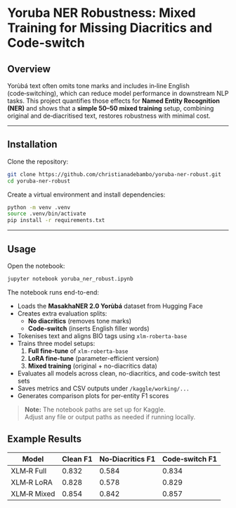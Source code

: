 # Yoruba NER Robustness: Mixed Training for Missing Diacritics and Code-switch

## Overview

Yorùbá text often omits tone marks and includes in‑line English (code‑switching), which can reduce model performance in downstream NLP tasks.
This project quantifies those effects for **Named Entity Recognition (NER)** and shows that a **simple 50–50 mixed training** setup, combining original and de‑diacritised text, restores robustness with minimal cost.

---

## Installation

Clone the repository:

```bash
git clone https://github.com/christianadebambo/yoruba-ner-robust.git
cd yoruba-ner-robust
```

Create a virtual environment and install dependencies:

```bash
python -m venv .venv
source .venv/bin/activate
pip install -r requirements.txt
```

---

## Usage

Open the notebook:

```bash
jupyter notebook yoruba_ner_robust.ipynb
```

The notebook runs end-to-end:
- Loads the **MasakhaNER 2.0 Yorùbá** dataset from Hugging Face  
- Creates extra evaluation splits:  
  - **No diacritics** (removes tone marks)  
  - **Code-switch** (inserts English filler words)  
- Tokenises text and aligns BIO tags using `xlm-roberta-base`  
- Trains three model setups:  
  1. **Full fine-tune** of `xlm-roberta-base`  
  2. **LoRA fine-tune** (parameter-efficient version)  
  3. **Mixed training** (original + no-diacritics data)  
- Evaluates all models across clean, no-diacritics, and code-switch test sets  
- Saves metrics and CSV outputs under `/kaggle/working/...`  
- Generates comparison plots for per-entity F1 scores  

> **Note:** The notebook paths are set up for Kaggle.  
> Adjust any file or output paths as needed if running locally.

## Example Results

| Model         | Clean F1 | No‑Diacritics F1 | Code‑switch F1 |
|----------------|-----------|------------------|----------------|
| XLM‑R Full     | 0.832     | 0.584            | 0.834          |
| XLM‑R LoRA     | 0.828     | 0.578            | 0.829          |
| XLM‑R Mixed    | 0.854     | 0.842            | 0.857          |
